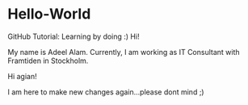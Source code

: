 # Hello-World
GitHub Tutorial: Learning by doing :)
Hi!

My name is Adeel Alam. Currently, I am working as IT Consultant with Framtiden in Stockholm.


Hi agian!

I am here to make new changes again...please dont mind ;)
